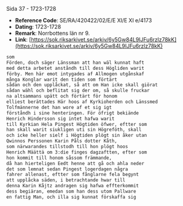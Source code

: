 Sida 37 - 1723-1728

- **Reference Code**: SE/RA/420422/02/E/E XI/E XI e/4173
- **Dating**: 1723-1728
- **Remark**: Norrbottens län nr 9.
- **Link**: [https://sok.riksarkivet.se/arkiv/6y5Gw84L9IJFu6rzlz78kK](https://sok.riksarkivet.se/arkiv/6y5Gw84L9IJFu6rzlz78kK)

```txt linenums="1"
som
Förden, doch säger Länssman att han wäl kunnat haft
med detta arbetet anståndh till dess Högliden warit
förby. Men här emot intygades af Allmogen utgånskaf
många Konglar warit den tiden som förtärt
sådan och den upplåckat, så att om Han icke skall giörat
sådan wähl och beflitat sig der om, så skulle fruckar
na altsammans upätt och förtärt för honom
elliest berättades Här hoos af Kyrkioherden och Länssmed
Tolfmännerne det han wore af et sig igt
förståndh i sine henteringen. För öfrigt bekiände
Henrich Hindersson sig intet hafwa warit
till Kyrkian Hela Pingest Högtiden öfwer, eftter som
han skall warit siukligen uti sin Högreföth, skall
och icke heller sielf i Högtiden plögt sin åker utan
Qwinnos Perssonen Karin Påls dotter Kåth,
som närwarandes tillstodh till hon plögt hoos
Henrich Määttä om 3:die finges dagzaftten, efter som
hon kommit till honom såssom främmande,
då han hierteligen Eedt henne att gå och ahla neder
det som lemnat sedan Pingest logerdagen några
fahrer allenast, eftter som fånglarne fela begynt
att upplåcka säden, i betrachtande hwar till
denna Karin Kåjtz andragen sig hafwa effterkommit
dess begiäran, emedan som han dess utom Pallware
en fattig Man, och illa sig kunnat förskaffa sig
```
